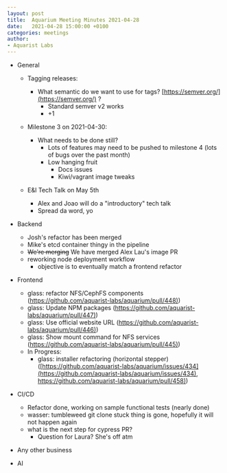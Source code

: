 ```yaml
---
layout: post
title:  Aquarium Meeting Minutes 2021-04-28
date:   2021-04-28 15:00:00 +0100
categories: meetings
author:
- Aquarist Labs
---
```


* General
   * Tagging releases:
       * What semantic do we want to use for tags? [https://semver.org/](https://semver.org/) ?
           * Standard semver v2 works
           * +1

   * Milestone 3 on 2021-04-30:
       * What needs to be done still?
           * Lots of features may need to be pushed to milestone 4 (lots of bugs over the past month)
           * Low hanging fruit
               * Docs issues
               * Kiwi/vagrant image tweaks

   * E\&I Tech Talk on May 5th
       * Alex and Joao will do a "introductory" tech talk
       * Spread da word, yo

* Backend
   * Josh's refactor has been merged
   * Mike's etcd container thingy in the pipeline
   * ~~We're merging~~ We have merged Alex Lau's image PR
   * reworking node deployment workflow
       * objective is to eventually match a frontend refactor

* Frontend
   * glass: refactor NFS/CephFS components ([https://github.com/aquarist-labs/aquarium/pull/448)](https://github.com/aquarist-labs/aquarium/pull/448))
   * glass: Update NPM packages ([https://github.com/aquarist-labs/aquarium/pull/447)](https://github.com/aquarist-labs/aquarium/pull/447))
   * glass: Use official website URL ([https://github.com/aquarist-labs/aquarium/pull/446)](https://github.com/aquarist-labs/aquarium/pull/446))
   * glass: Show mount command for NFS services ([https://github.com/aquarist-labs/aquarium/pull/445)](https://github.com/aquarist-labs/aquarium/pull/445))
   * In Progress:
       * glass: installer refactoring (horizontal stepper) ([https://github.com/aquarist-labs/aquarium/issues/434](https://github.com/aquarist-labs/aquarium/issues/434), [https://github.com/aquarist-labs/aquarium/pull/458)](https://github.com/aquarist-labs/aquarium/pull/458))

* CI/CD
   * Refactor done, working on sample functional tests (nearly done)
   * wasser: tumbleweed git clone stuck thing is gone, hopefully it will not happen again
   * what is the next step for cypress PR?
       * Question for Laura? She's off atm

* Any other business

* AI
